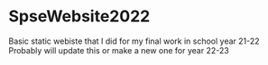 # SpseWebsite2022
Basic static webiste that I did for my final work in school year 21-22
Probably will update this or make a new one for year 22-23
